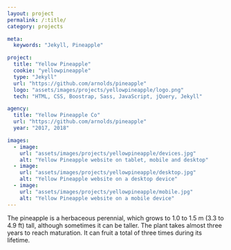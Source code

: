 ```yaml
---
layout: project
permalink: /:title/
category: projects

meta:
  keywords: "Jekyll, Pineapple"

project:
  title: "Yellow Pineapple"
  cookie: "yellowpineapple"
  type: "Jekyll"
  url: "https://github.com/arnolds/pineapple"
  logo: "assets/images/projects/yellowpineapple/logo.png"
  tech: "HTML, CSS, Boostrap, Sass, JavaScript, jQuery, Jekyll"

agency:
  title: "Yellow Pineapple Co"
  url: "https://github.com/arnolds/pineapple"
  year: "2017, 2018"

images:
  - image:
    url: "assets/images/projects/yellowpineapple/devices.jpg"
    alt: "Yellow Pineapple website on tablet, mobile and desktop"
  - image:
    url: "assets/images/projects/yellowpineapple/desktop.jpg"
    alt: "Yellow Pineapple website on a desktop device"
  - image:
    url: "assets/images/projects/yellowpineapple/mobile.jpg"
    alt: "Yellow Pineapple website on a mobile device"
---
```

<p>The pineapple is a herbaceous perennial, which grows to 1.0 to 1.5 m (3.3 to 4.9 ft) tall, although sometimes it can be taller. The plant takes almost three years to reach maturation. It can fruit a total of three times during its lifetime.</p>
